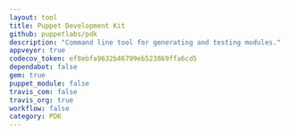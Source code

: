 ```yaml
---
layout: tool
title: Puppet Development Kit
github: puppetlabs/pdk
description: "Command line tool for generating and testing modules."
appveyor: true
codecov_token: ef8ebfa9632b46799eb523869ffa6cd5
dependabot: false
gem: true
puppet_module: false
travis_com: false
travis_org: true
workflow: false
category: PDK
---
```

